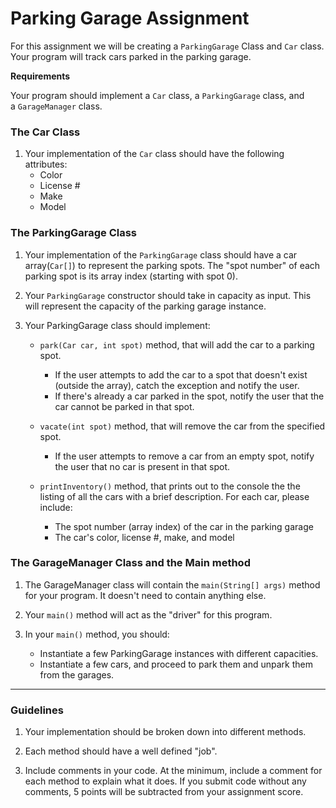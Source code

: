 # Parking Garage Assignment

For this assignment we will be creating a `ParkingGarage` Class and `Car` class. Your program will track cars parked in the parking garage.

**Requirements**

Your program should implement a `Car` class, a `ParkingGarage` class, and a `GarageManager` class.

### The Car Class

1.  Your implementation of the `Car` class should have the following attributes:
    * Color
    * License #
    * Make
    * Model

### The ParkingGarage Class

1.  Your implementation of the `ParkingGarage` class should have a car array(`Car[]`) to represent the parking spots. The "spot number" of each parking spot is its array index (starting with spot 0).

2.  Your `ParkingGarage` constructor should take in capacity as input. This will represent the capacity of the parking garage instance.

3.  Your ParkingGarage class should implement:

    * `park(Car car, int spot)` method, that will add the car to a parking spot.
        * If the user attempts to add the car to a spot that doesn't exist (outside the array), catch the exception and notify the user.
        * If there's already a car parked in the spot, notify the user that the car cannot be parked in that spot.


    * `vacate(int spot)` method, that will remove the car from the specified spot.
        * If the user attempts to remove a car from an empty spot, notify the user that no car is present in that spot.

    * `printInventory()` method, that prints out to the console the the listing of all the cars with a brief description. For each car, please include:
        * The spot number (array index) of the car in the parking garage
        * The car's color, license #, make, and model

### The GarageManager Class and the Main method

1.  The GarageManager class will contain the `main(String[] args)` method for your program. It doesn't need to contain anything else.

2.  Your `main()` method will act as the "driver" for this program.

3.  In your `main()` method, you should:

    * Instantiate a few ParkingGarage instances with different capacities.
    * Instantiate a few cars, and proceed to park them and unpark them from the garages.

---

### Guidelines

1.  Your implementation should be broken down into different methods.

2.  Each method should have a well defined "job".

3.  Include comments in your code. At the minimum, include a comment for each method to explain what it does. If you submit code without any comments, 5 points will be subtracted from your assignment score.